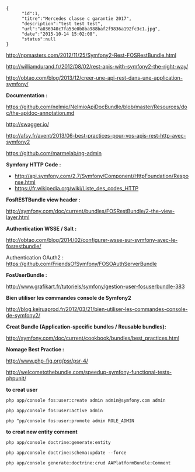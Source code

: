 ```
{
      "id":1,
      "titre":"Mercedes classe c garantie 2017",
      "description":"test test test",
      "url":"a036940c7fa53e0b8ba988baf2f9836a192fc3c1.jpg",
      "date":"2015-10-14 15:02:08",
      "status":null
}
```

http://npmasters.com/2012/11/25/Symfony2-Rest-FOSRestBundle.html

http://williamdurand.fr/2012/08/02/rest-apis-with-symfony2-the-right-way/

http://obtao.com/blog/2013/12/creer-une-api-rest-dans-une-application-symfony/

**Documentation :**

https://github.com/nelmio/NelmioApiDocBundle/blob/master/Resources/doc/the-apidoc-annotation.md

http://swagger.io/

http://afsy.fr/avent/2013/06-best-practices-pour-vos-apis-rest-http-avec-symfony2

https://github.com/marmelab/ng-admin

**Symfony HTTP Code :**

- http://api.symfony.com/2.7/Symfony/Component/HttpFoundation/Response.html
- https://fr.wikipedia.org/wiki/Liste_des_codes_HTTP

**FosRESTBundle view header :**

http://symfony.com/doc/current/bundles/FOSRestBundle/2-the-view-layer.html



**Authentication  WSSE / Salt :**

http://obtao.com/blog/2014/02/configurer-wsse-sur-symfony-avec-le-fosrestbundle/

Authentication  OAuth2 :
https://github.com/FriendsOfSymfony/FOSOAuthServerBundle


**FosUserBundle :**

http://www.grafikart.fr/tutoriels/symfony/gestion-user-fosuserbundle-383


**Bien utiliser les commandes console de Symfony2**

http://blog.keiruaprod.fr/2012/03/21/bien-utiliser-les-commandes-console-de-symfony2/


**Creat Bundle (Application-specific bundles / Reusable bundles):**

http://symfony.com/doc/current/cookbook/bundles/best_practices.html


**Nomage Best Practice :**

http://www.php-fig.org/psr/psr-4/

http://welcometothebundle.com/speedup-symfony-functional-tests-phpunit/



**to creat user**

`php app/console fos:user:create admin admin@symfony.com admin`

`php app/console fos:user:active admin`

`php ^pp/console fos:user:promote admin ROLE_ADMIN`


**to creat new entity comment**

`php app/console doctrine:generate:entity`

`php app/console doctrine:schema:update --force`

`php app/console generate:doctrine:crud AAPlatformBundle:Comment`

